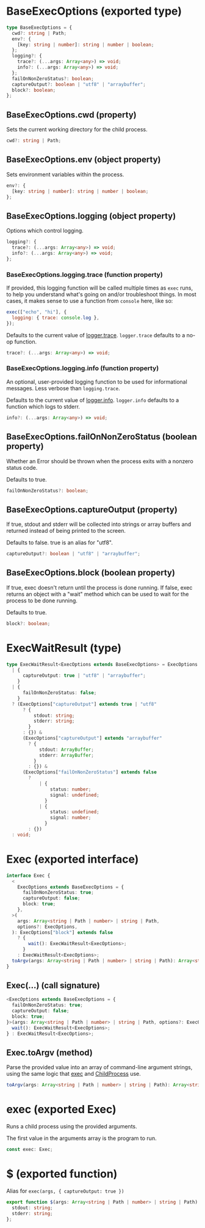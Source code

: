 <!-- INPUT:
export type BaseExecOptions = {
  /** Sets the current working directory for the child process. */
  cwd?: string | Path;

  /** Sets environment variables within the process. */
  env?: { [key: string | number]: string | number | boolean };

  /** Options which control logging. */
  logging?: {
    /**
     * If provided, this logging function will be called multiple times as
     * `exec` runs, to help you understand what's going on and/or troubleshoot
     * things. In most cases, it makes sense to use a function from `console`
     * here, like so:
     *
     * ```js
     * exec(["echo", "hi"], {
     *   logging: { trace: console.log },
     * });
     * ```
     *
     * Defaults to the current value of {@link logger.trace}. `logger.trace`
     * defaults to a no-op function.
     */
    trace?: (...args: Array<any>) => void;

    /**
     * An optional, user-provided logging function to be used for informational
     * messages. Less verbose than `logging.trace`.
     *
     * Defaults to the current value of {@link logger.info}. `logger.info`
     * defaults to a function which logs to stderr.
     */
    info?: (...args: Array<any>) => void;
  };

  /**
   * Whether an Error should be thrown when the process exits with a nonzero
   * status code.
   *
   * Defaults to true.
   */
  failOnNonZeroStatus?: boolean;

  /**
   * If true, stdout and stderr will be collected into strings or array buffers
   * and returned instead of being printed to the screen.
   *
   * Defaults to false. true is an alias for "utf8".
   */
  captureOutput?: boolean | "utf8" | "arraybuffer";

  /**
   * If true, exec doesn't return until the process is done running. If false,
   * exec returns an object with a "wait" method which can be used to wait for
   * the process to be done running.
   *
   * Defaults to true.
   */
  block?: boolean;
};

type ExecWaitResult<ExecOptions extends BaseExecOptions> = ExecOptions extends
  | { captureOutput: true | "utf8" | "arraybuffer" }
  | { failOnNonZeroStatus: false }
  ? (ExecOptions["captureOutput"] extends true | "utf8"
      ? { stdout: string; stderr: string }
      : {}) &
      (ExecOptions["captureOutput"] extends "arraybuffer"
        ? { stdout: ArrayBuffer; stderr: ArrayBuffer }
        : {}) &
      (ExecOptions["failOnNonZeroStatus"] extends false
        ?
            | { status: number; signal: undefined }
            | { status: undefined; signal: number }
        : {})
  : void;

export interface Exec {
  <
    ExecOptions extends BaseExecOptions = {
      failOnNonZeroStatus: true;
      captureOutput: false;
      block: true;
    }
  >(
    args: Array<string | Path | number> | string | Path,
    options?: ExecOptions
  ): ExecOptions["block"] extends false
    ? { wait(): ExecWaitResult<ExecOptions> }
    : ExecWaitResult<ExecOptions>;

  /**
   * Parse the provided value into an array of command-line argument strings,
   * using the same logic that {@link exec} and {@link ChildProcess} use.
   */
  toArgv(args: Array<string | Path | number> | string | Path): Array<string>;
}

/**
 * Runs a child process using the provided arguments.
 *
 * The first value in the arguments array is the program to run.
 */
export const exec: Exec;

/** Alias for `exec(args, { captureOutput: true })` */
export function $(args: Array<string | Path | number> | string | Path): {
  stdout: string;
  stderr: string;
};

-->
# BaseExecOptions (exported type)

```ts
type BaseExecOptions = {
  cwd?: string | Path;
  env?: {
    [key: string | number]: string | number | boolean;
  };
  logging?: {
    trace?: (...args: Array<any>) => void;
    info?: (...args: Array<any>) => void;
  };
  failOnNonZeroStatus?: boolean;
  captureOutput?: boolean | "utf8" | "arraybuffer";
  block?: boolean;
};
```

## BaseExecOptions.cwd (property)

Sets the current working directory for the child process.

```ts
cwd?: string | Path;
```

## BaseExecOptions.env (object property)

Sets environment variables within the process.

```ts
env?: {
  [key: string | number]: string | number | boolean;
};
```

## BaseExecOptions.logging (object property)

Options which control logging.

```ts
logging?: {
  trace?: (...args: Array<any>) => void;
  info?: (...args: Array<any>) => void;
};
```

### BaseExecOptions.logging.trace (function property)

If provided, this logging function will be called multiple times as
`exec` runs, to help you understand what's going on and/or troubleshoot
things. In most cases, it makes sense to use a function from `console`
here, like so:

```js
exec(["echo", "hi"], {
  logging: { trace: console.log },
});
```

Defaults to the current value of [logger.trace](#). `logger.trace`
defaults to a no-op function.

```ts
trace?: (...args: Array<any>) => void;
```

### BaseExecOptions.logging.info (function property)

An optional, user-provided logging function to be used for informational
messages. Less verbose than `logging.trace`.

Defaults to the current value of [logger.info](#). `logger.info`
defaults to a function which logs to stderr.

```ts
info?: (...args: Array<any>) => void;
```

## BaseExecOptions.failOnNonZeroStatus (boolean property)

Whether an Error should be thrown when the process exits with a nonzero
status code.

Defaults to true.

```ts
failOnNonZeroStatus?: boolean;
```

## BaseExecOptions.captureOutput (property)

If true, stdout and stderr will be collected into strings or array buffers
and returned instead of being printed to the screen.

Defaults to false. true is an alias for "utf8".

```ts
captureOutput?: boolean | "utf8" | "arraybuffer";
```

## BaseExecOptions.block (boolean property)

If true, exec doesn't return until the process is done running. If false,
exec returns an object with a "wait" method which can be used to wait for
the process to be done running.

Defaults to true.

```ts
block?: boolean;
```

# ExecWaitResult (type)

```ts
type ExecWaitResult<ExecOptions extends BaseExecOptions> = ExecOptions extends
  | {
      captureOutput: true | "utf8" | "arraybuffer";
    }
  | {
      failOnNonZeroStatus: false;
    }
  ? (ExecOptions["captureOutput"] extends true | "utf8"
      ? {
          stdout: string;
          stderr: string;
        }
      : {}) &
      (ExecOptions["captureOutput"] extends "arraybuffer"
        ? {
            stdout: ArrayBuffer;
            stderr: ArrayBuffer;
          }
        : {}) &
      (ExecOptions["failOnNonZeroStatus"] extends false
        ?
            | {
                status: number;
                signal: undefined;
              }
            | {
                status: undefined;
                signal: number;
              }
        : {})
  : void;
```

# Exec (exported interface)

```ts
interface Exec {
  <
    ExecOptions extends BaseExecOptions = {
      failOnNonZeroStatus: true;
      captureOutput: false;
      block: true;
    },
  >(
    args: Array<string | Path | number> | string | Path,
    options?: ExecOptions,
  ): ExecOptions["block"] extends false
    ? {
        wait(): ExecWaitResult<ExecOptions>;
      }
    : ExecWaitResult<ExecOptions>;
  toArgv(args: Array<string | Path | number> | string | Path): Array<string>;
}
```

## Exec(...) (call signature)

```ts
<ExecOptions extends BaseExecOptions = {
  failOnNonZeroStatus: true;
  captureOutput: false;
  block: true;
}>(args: Array<string | Path | number> | string | Path, options?: ExecOptions): ExecOptions["block"] extends false ? {
  wait(): ExecWaitResult<ExecOptions>;
} : ExecWaitResult<ExecOptions>;
```

## Exec.toArgv (method)

Parse the provided value into an array of command-line argument strings,
using the same logic that [exec](#) and [ChildProcess](#) use.

```ts
toArgv(args: Array<string | Path | number> | string | Path): Array<string>;
```

# exec (exported Exec)

Runs a child process using the provided arguments.

The first value in the arguments array is the program to run.

```ts
const exec: Exec;
```

# $ (exported function)

Alias for `exec(args, { captureOutput: true })`

```ts
export function $(args: Array<string | Path | number> | string | Path): {
  stdout: string;
  stderr: string;
};
```

<!-- OUTPUT.frontmatter:
null
-->
<!-- OUTPUT.warnings:
[
  "No link URL provided for \"logger.trace\"; falling back to \"#\"",
  "No link URL provided for \"logger.info\"; falling back to \"#\"",
  "No link URL provided for \"exec\"; falling back to \"#\"",
  "No link URL provided for \"ChildProcess\"; falling back to \"#\""
]
-->
